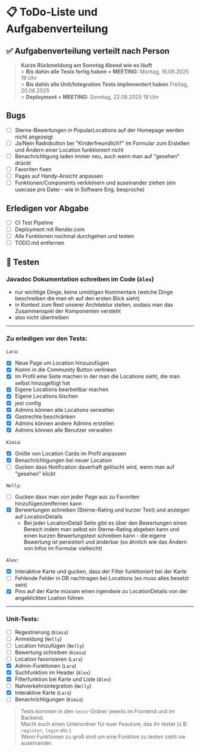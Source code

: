 # 📋 ToDo-Liste und Aufgabenverteilung

## ✅ Aufgabenverteilung verteilt nach Person

> **Kurze Rückmeldung am Sonntag Abend wie es läuft** <br> > **Bis dahin alle Tests fertig haben + MEETING:** Montag, 16.06.2025 19 Uhr <br> > **Bis dahin alle Unit/Integration Tests implementert haben** Freitag, 20.06.2025 <br> > **Deployment + MEETING:** Sonntag, 22.06.2025 19 Uhr

## Bugs

- [ ] Sterne-Bewertungen in PopularLocations auf der Homepage werden nicht angezeigt
- [ ] Ja/Nein Radiobutton bei "Kinderfreundlich?" im Formular zum Erstellen und Ändern einer Location funktioniert nicht
- [ ] Benachrichtigung laden immer neu, auch wenn man auf "gesehen" drückt
- [ ] Favoriten fixen
- [ ] Pages auf Handy-Ansicht anpassen
- [ ] Funktionen/Components verkleinern und auseinander ziehen (ein usecase pro Datei - wie in Software Eng. besproche)

## Erledigen vor Abgabe

- [ ] CI Test Pipeline
- [ ] Deployment mit Render.com
- [ ] Alle Funktionen nochmal durchgehen und testen
- [ ] TODO.md entfernen

## 🧪 Testen

### Javadoc Dokumentation schreiben im Code (`Alex`)

- nur wichtige Dinge, keine unnötigen Kommentare (welche Dinge beschreiben die man eh auf den ersten Blick sieht)
- in Kontext zum Rest unserer Architektur stellen, sodass man das Zusammenspiel der Komponenten versteht
- also nicht übertreiben

---

### Zu erledigen vor den Tests:

`Lara`:

- [x] Neue Page um Location hinzuzufügen
- [x] Komm in die Community Button verlinken
- [x] Im Profil eine Seite machen in der man die Locations sieht, die man selbst hinzugefügt hat
- [x] Eigene Locations bearbeitbar machen
- [x] Eigene Locations löschen
- [x] jest config
- [x] Admins können alle Locations verwalten
- [x] Gastrechte beschränken
- [x] Admins können andere Admins erstellen
- [x] Admins können alle Benutzer verwalten

`Kimia`:

- [x] Größe von Location Cards im Profil anpassen
- [x] Benachrichtigungen bei neuer Location
- [ ] Gucken dass Notification dauerhaft gelöscht wird, wenn man auf "gesehen" klickt

`Nelly`:

- [ ] Gucken dass man von jeder Page aus zu Favoriten hinzufügen/entfernen kann
- [x] Berwertungen schreiben (Sterne-Rating und kurzer Text) und anzeigen auf LocationDetails
  - Bei jeder LocationDetail Seite gibt es über den Bewertungen einen Bereich indem man selbst ein
    Sterne-Rating abgeben kann und einen kurzen Bewertungstext schreiben kann - die eigene Bewertung ist persistiert und änderbar (so ähnlich wie das Ändern von Infos im Formular vielleicht)

`Alex`:

- [x] Interaktive Karte und gucken, dass der Filter funktioniert bei der Karte
- [ ] Fehlende Felder in DB nachtragen bei Locations (es muss alles besetzt sein)
- [x] Pins auf der Karte müssen einen irgendwie zu LocationDetails von der angeklickten Loation führen

---

### Unit-Tests:

- [ ] Regestrierung (`Kimia`)
- [ ] Anmeldung (`Nelly`)
- [ ] Location hinzufügen (`Nelly`)
- [ ] Bewertung schreiben (`Kimia`)
- [ ] Location favorisieren (`Lara`)
- [x] Admin-Funktionen (`Lara`)
- [x] Suchfunktion im Header (`Alex`)
- [x] Filterfunktion bei Karte und Liste (`Alex`)
- [ ] Nahverkehrsintegration (`Nelly`)
- [x] Interaktive Karte (`Lara`)
- [ ] Benachrichtigungen (`Kimia`)

> Tests kommen in den `tests`-Ordner jeweils im Frontend und im Backend.<br>
> Macht euch einen Unterordner für euer Feauture, das ihr testet (z.B. `register`, `login` etc.) <br>
> Wenn Funktionen zu groß sind um eine Funktion zu testen zieht sie auseinander. <br>
